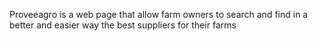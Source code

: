 Proveeagro is a web page that allow farm owners to search and find in a better and easier way the best suppliers for their farms
